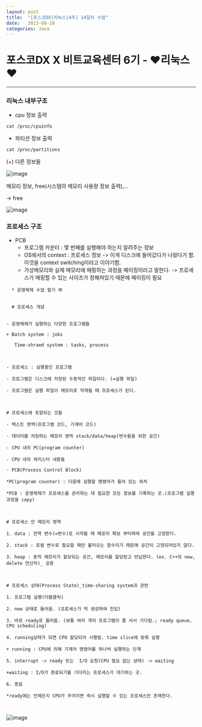 ```yaml
---
layout: post
title:  "[포스코DX|리눅스|4주] 14일차 수업"
date:   2023-08-28
categories: Java
---
```


# 포스코DX X 비트교육센터 6기 - ❤️리눅스❤️

---

### 리눅스 내부구조

- cpu 정보 출력

```console
cat /proc/cpuinfo
```

- 파티션 정보 출력

```console
cat /proc/partitions
```

(+) 다른 정보들

![image](https://github.com/talkingOrange/talkingOrange.github.io/assets/88815795/56eb9e16-16de-44bb-82f0-c3e007e13e3e)

메모리 정보, free(시스템의 메모리 사용량 정보 출력),... 

-> free

![image](https://github.com/talkingOrange/talkingOrange.github.io/assets/88815795/864b6d41-7f62-4ba6-a020-244183d4a9a6)


### 프로세스 구조

- PCB
  - 프로그램 카운터 : 몇 번째를 실행해야 하는지 알려주는 정보
  - OS에서의 context : 프로세스 정보 -> 이게 디스크에 들어갔다가 나왔다가 함. 이것을 context switching이라고 이야기함.
  - 가상메모리와 실제 메모리에 매핑하는 과정을 페이징이라고 말한다. -> 프로세스가 매핑할 수 있는 사이즈가 정해져있기 때문에 페이징이 필요


```console
  * 운영체제 수업 필기 中


  # 프로세스 개념

​
- 운영체제가 실행하는 다양한 프로그램들

+ Batch system : jobs

   Time-shraed system : tasks, process

​

- 프로세스 : 실행중인 프로그램

- 프로그램은 디스크에 저장된 수동적인 파일이다. (=실행 파일)

- 프로그램은 실행 파일이 메모리로 적재될 때 프로세스가 된다.

​

# 프로세스에 포함되는 것들

- 텍스트 영역(프로그램 코드, 기계어 코드)

- 데이터를 저장하는 메모리 영역 stack/data/heap(변수들을 위한 공간)

- CPU 내의 PC(program counter)

- CPU 내의 레지스터 내용들

- PCB(Process Control Block)

*PC(program counter) : 다음에 실행할 명령어가 들어 있는 위치

*PCB : 운영체제가 프로세스를 관리하는 데 필요한 모든 정보를 기록하는 곳.(프로그램 실행 과정을 copy)

​

# 프로세스 안 메모리 영역

1. data : 전역 변수(=변수)로 시작될 때 메모리 확보 부터하여 공간을 고정한다.

2. stack : 로컬 변수로 필요할 때만 불러오는 함수이기 때문에 공간이 고정되어있지 않다.

3. heap : 동적 메모리가 할당되는 공간, 메모리를 할당받고 반납한다. (ex. C++의 new, delete 연산자)_ 공용

​

# 프로세스 상태(Process State)_time-sharing system과 관련

1. 프로그램 실행(더블클릭)

2. new 상태로 들어옴. (프로세스가 막 생성하여 진입)

3. 바로 ready로 들어옴. (보통 여러 개의 프로그램이 줄 서서 기다림.; ready queue, CPU scheduling)

4. running상태가 되면 CPU 할당되어 시행됨. time slice에 맞춰 실행

+ running : CPU에 의해 기계어 명령어를 하나씩 실행하는 단계

5. interrupt -> ready 또는  I/O 요청(CPU 필요 없는 상태) -> waiting 

+waiting : I/O가 종료되기를 기다리는 프로세스가 대기하는 곳.

6. 종료 

*ready에는 언제든지 CPU가 주어지면 즉시 실행할 수 있는 프로세스만 존재한다.

​
```




![image](https://github.com/talkingOrange/talkingOrange.github.io/assets/88815795/e6957ef4-6ea1-4fdf-bafd-79f6f116e25e)






